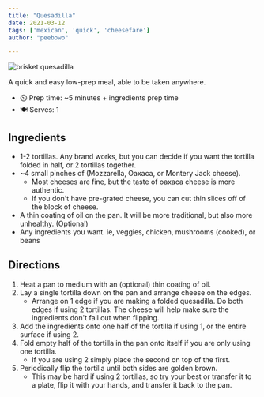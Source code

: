 ```yaml
---
title: "Quesadilla"
date: 2021-03-12
tags: ['mexican', 'quick', 'cheesefare']
author: "peebowo"

---
```


![brisket quesadilla](/pix/quesadilla.webp "Brisket and Bean Quesadilla with using Montery Jack Cheese")

A quick and easy low-prep meal, able to be taken anywhere.

- ⏲️ Prep time: ~5 minutes + ingredients prep time
- 🍽️ Serves: 1

## Ingredients

- 1-2 tortillas. Any brand works, but you can decide if you want the tortilla folded in half, or 2 tortillas together.
- ~4 small pinches of (Mozzarella, Oaxaca, or Montery Jack cheese).
  - Most cheeses are fine, but the taste of oaxaca cheese is more authentic.
  - If you don't have pre-grated cheese, you can cut thin slices off of the block of cheese.
- A thin coating of oil on the pan. It will be more traditional, but also more unhealthy. (Optional)
- Any ingredients you want. ie, veggies, chicken, mushrooms (cooked), or beans

## Directions

1. Heat a pan to medium with an (optional) thin coating of oil.
2. Lay a single tortilla down on the pan and arrange cheese on the edges.
   - Arrange on 1 edge if you are making a folded quesadilla. Do both edges if using 2 tortillas. The cheese will help make sure the ingredients don't fall out when flipping.
3. Add the ingredients onto one half of the tortilla if using 1, or the entire surface if using 2.
4. Fold empty half of the tortilla in the pan onto itself if you are only using one tortilla.
   - If you are using 2 simply place the second on top of the first.
5. Periodically flip the tortilla until both sides are golden brown.
   - This may be hard if using 2 tortillas, so try your best or transfer it to a plate, flip it with your hands, and transfer it back to the pan.
